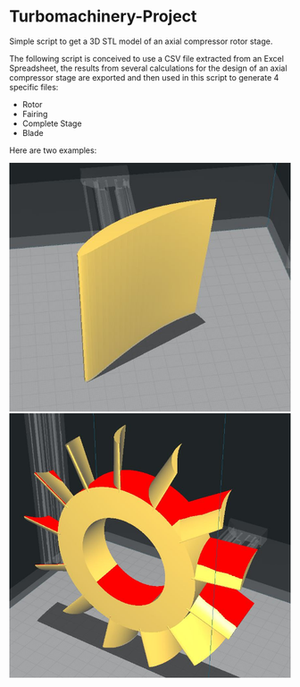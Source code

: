 # Turbomachinery-Project
Simple script to get a 3D STL model of an axial compressor rotor stage.

The following script is conceived to use a CSV file extracted from an Excel Spreadsheet, the results 
from several calculations for the design of an axial compressor stage are exported and then used in this 
script to generate 4 specific files:

- Rotor
- Fairing
- Complete Stage
- Blade

Here are two examples:

![alt text](https://github.com/marcosflz/Turbomachinery-Project/blob/main/Blade.JPG)
![alt text](https://github.com/marcosflz/Turbomachinery-Project/blob/main/Rotor.JPG)
